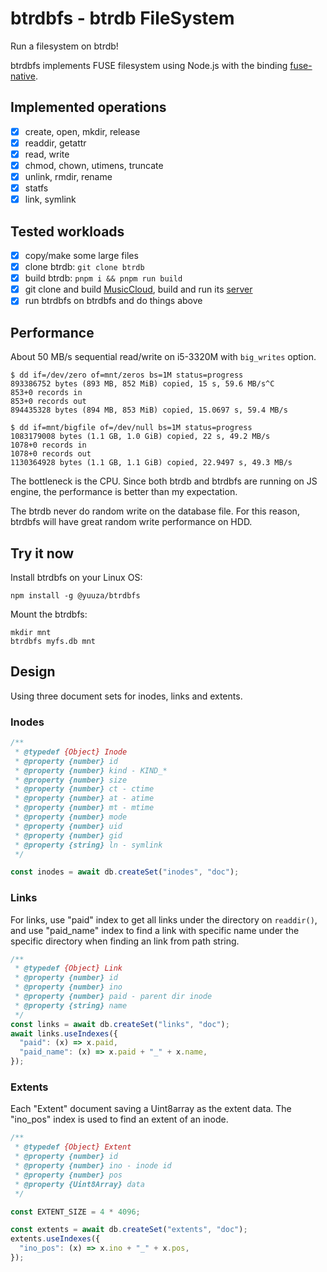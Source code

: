 # btrdbfs - btrdb FileSystem

Run a filesystem on btrdb!

btrdbfs implements FUSE filesystem using Node.js with the binding
[fuse-native](https://github.com/fuse-friends/fuse-native).

## Implemented operations

- [x] create, open, mkdir, release
- [x] readdir, getattr
- [x] read, write
- [x] chmod, chown, utimens, truncate
- [x] unlink, rmdir, rename
- [x] statfs
- [x] link, symlink

## Tested workloads

- [x] copy/make some large files
- [x] clone btrdb: `git clone btrdb`
- [x] build btrdb: `pnpm i && pnpm run build`
- [x] git clone and build [MusicCloud](https://github.com/lideming/MusicCloud),
  build and run its [server](https://github.com/lideming/MusicCloudServer)
- [x] run btrdbfs on btrdbfs and do things above

## Performance

About 50 MB/s sequential read/write on i5-3320M with `big_writes` option.

```
$ dd if=/dev/zero of=mnt/zeros bs=1M status=progress
893386752 bytes (893 MB, 852 MiB) copied, 15 s, 59.6 MB/s^C
853+0 records in
853+0 records out
894435328 bytes (894 MB, 853 MiB) copied, 15.0697 s, 59.4 MB/s
```

```
$ dd if=mnt/bigfile of=/dev/null bs=1M status=progress
1083179008 bytes (1.1 GB, 1.0 GiB) copied, 22 s, 49.2 MB/s
1078+0 records in
1078+0 records out
1130364928 bytes (1.1 GB, 1.1 GiB) copied, 22.9497 s, 49.3 MB/s
```

The bottleneck is the CPU. Since both btrdb and btrdbfs are running on JS
engine, the performance is better than my expectation.

The btrdb never do random write on the database file. For this reason, btrdbfs
will have great random write performance on HDD.

## Try it now

Install btrdbfs on your Linux OS:

```
npm install -g @yuuza/btrdbfs
```

Mount the btrdbfs:

```
mkdir mnt
btrdbfs myfs.db mnt
```

## Design

Using three document sets for inodes, links and extents.

### Inodes

```js
/**
 * @typedef {Object} Inode
 * @property {number} id
 * @property {number} kind - KIND_*
 * @property {number} size
 * @property {number} ct - ctime
 * @property {number} at - atime
 * @property {number} mt - mtime
 * @property {number} mode
 * @property {number} uid
 * @property {number} gid
 * @property {string} ln - symlink
 */

const inodes = await db.createSet("inodes", "doc");
```

### Links

For links, use "paid" index to get all links under the directory on `readdir()`,
and use "paid_name" index to find a link with specific name under the specific
directory when finding an link from path string.

```js
/**
 * @typedef {Object} Link
 * @property {number} id
 * @property {number} ino
 * @property {number} paid - parent dir inode
 * @property {string} name
 */
const links = await db.createSet("links", "doc");
await links.useIndexes({
  "paid": (x) => x.paid,
  "paid_name": (x) => x.paid + "_" + x.name,
});
```

### Extents

Each "Extent" document saving a Uint8array as the extent data. The "ino_pos"
index is used to find an extent of an inode.

```js
/**
 * @typedef {Object} Extent
 * @property {number} id
 * @property {number} ino - inode id
 * @property {number} pos
 * @property {Uint8Array} data
 */

const EXTENT_SIZE = 4 * 4096;

const extents = await db.createSet("extents", "doc");
extents.useIndexes({
  "ino_pos": (x) => x.ino + "_" + x.pos,
});
```
